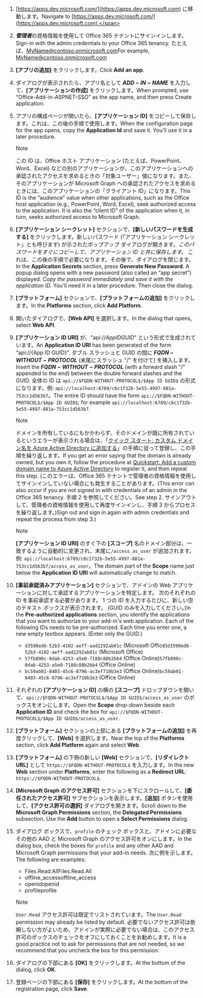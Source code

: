 

1. <span data-ttu-id="e4037-101">[https://apps.dev.microsoft.com/](https://apps.dev.microsoft.com) に移動します。</span><span class="sxs-lookup"><span data-stu-id="e4037-101">Navigate to [https://apps.dev.microsoft.com/](https://apps.dev.microsoft.com).</span></span>

1. <span data-ttu-id="e4037-102">***管理者***の資格情報を使用して Office 365 テナントにサインインします。</span><span class="sxs-lookup"><span data-stu-id="e4037-102">Sign-in with the admin credentials to your Office 365 tenancy.</span></span> <span data-ttu-id="e4037-103">たとえば、MyName@contoso.onmicrosoft.com</span><span class="sxs-lookup"><span data-stu-id="e4037-103">For example, MyName@contoso.onmicrosoft.com</span></span>

1. <span data-ttu-id="e4037-104">**[アプリの追加]** をクリックします。</span><span class="sxs-lookup"><span data-stu-id="e4037-104">Click **Add an app**.</span></span>

1. <span data-ttu-id="e4037-105">ダイアログが表示されたら、アプリ名として **$ADD-IN-NAME$** を入力して、**[アプリケーションの作成]** をクリックします。</span><span class="sxs-lookup"><span data-stu-id="e4037-105">When prompted, use “Office-Add-in-ASPNET-SSO” as the app name, and then press Create application.</span></span>

1. <span data-ttu-id="e4037-p102">アプリの構成ページが開いたら、**[アプリケーション ID]** をコピーして保存します。これは、この後の手順で使用します。</span><span class="sxs-lookup"><span data-stu-id="e4037-p102">When the configuration page for the app opens, copy the **Application Id** and save it. You'll use it in a later procedure.</span></span>

    > [!NOTE]
    > <span data-ttu-id="e4037-p103">この ID は、Office ホスト アプリケーション (たとえば、PowerPoint、Word、Excel) などの別のアプリケーションが、このアプリケーションへの承認されたアクセスを求めるときの「対象ユーザー」値になります。また、そのアプリケーションが Microsoft Graph への承認されたアクセスを求めるときには、このアプリケーションの「クライアント ID」になります。</span><span class="sxs-lookup"><span data-stu-id="e4037-p103">This ID is the “audience” value when other applications, such as the Office host application (e.g., PowerPoint, Word, Excel), seek authorized access to the application. It is also the “client ID” of the application when it, in turn, seeks authorized access to Microsoft Graph.</span></span>

1. <span data-ttu-id="e4037-p104">**[アプリケーション シークレット]** セクションで、**[新しいパスワードを生成する]** をクリックします。新しいパスワード (「アプリケーション シークレット」とも呼びます) が示されたポップアップ ダイアログが開きます。*このパスワードをすぐにコピーして、アプリケーション ID と共に保存します。* これは、この後の手順で必要になります。その後で、ダイアログを閉じます。</span><span class="sxs-lookup"><span data-stu-id="e4037-p104">In the **Application Secrets** section, press **Generate New Password**. A popup dialog opens with a new password (also called an “app secret”) displayed. *Copy the password immediately and save it with the application ID.* You'll need it in a later procedure. Then close the dialog.</span></span>

1. <span data-ttu-id="e4037-115">**[プラットフォーム]** セクションで、**[プラットフォームの追加]** をクリックします。</span><span class="sxs-lookup"><span data-stu-id="e4037-115">In the **Platforms** section, click **Add Platform**.</span></span>

1. <span data-ttu-id="e4037-116">開いたダイアログで、**[Web API]** を選択します。</span><span class="sxs-lookup"><span data-stu-id="e4037-116">In the dialog that opens, select **Web API**.</span></span>

1. <span data-ttu-id="e4037-117">**[アプリケーション ID URI]** が、"api://$App ID GUID$" という形式で生成されています。</span><span class="sxs-lookup"><span data-stu-id="e4037-117">An **Application ID URI** has been generated of the form “api://{App ID GUID}”.</span></span> <span data-ttu-id="e4037-118">ダブル スラッシュと GUID の間に **$FQDN-WITHOUT-PROTOCOL$** (末尾にスラッシュ "/" を付けて) を挿入します。</span><span class="sxs-lookup"><span data-stu-id="e4037-118">Insert the **$FQDN-WITHOUT-PROTOCOL$** (with a forward slash "/" appended to the end) between the double forward slashes and the GUID.</span></span> <span data-ttu-id="e4037-119">全体の ID は `api://$FQDN-WITHOUT-PROTOCOL$/$App ID GUID$` の形式になります。例: `api://localhost:6789/c6c1f32b-5e55-4997-881a-753cc1d563b7`。</span><span class="sxs-lookup"><span data-stu-id="e4037-119">The entire ID should have the form `api://$FQDN-WITHOUT-PROTOCOL$/$App ID GUID$`; for example `api://localhost:6789/c6c1f32b-5e55-4997-881a-753cc1d563b7`.</span></span>

    > [!NOTE]
    > <span data-ttu-id="e4037-120">ドメインを所有しているにもかかわらず、そのドメインが既に所有されているというエラーが表示される場合は、「[クイック スタート: カスタム ドメイン名を Azure Active Directory に追加する](/azure/active-directory/add-custom-domain)」の手順に従って登録し、この手順を繰り返します。</span><span class="sxs-lookup"><span data-stu-id="e4037-120">If you get an error saying that the domain is already owned, but you own it, follow the procedure at [Quickstart: Add a custom domain name to Azure Active Directory](/azure/active-directory/add-custom-domain) to register it, and then repeat this step.</span></span> <span data-ttu-id="e4037-121">(このエラーは、Office 365 テナントで管理者の資格情報を使用してサインインしていない場合にも発生することがあります。</span><span class="sxs-lookup"><span data-stu-id="e4037-121">(This error can also occur if you are not signed in with credentials of an admin in the Office 365 tenancy.</span></span> <span data-ttu-id="e4037-122">手順 2 を参照してください。</span><span class="sxs-lookup"><span data-stu-id="e4037-122">See step 2.</span></span> <span data-ttu-id="e4037-123">サインアウトして、管理者の資格情報を使用して再度サインインし、手順 3 からプロセスを繰り返します。)</span><span class="sxs-lookup"><span data-stu-id="e4037-123">Sign out and sign in again with admin credentials and repeat the process from step 3.)</span></span>

    > [!NOTE]
    > <span data-ttu-id="e4037-124">**[アプリケーション ID URI]** のすぐ下の **[スコープ]** 名のドメイン部分は、一致するように自動的に変更され、末尾に`/access_as_user` が追加されます。例: `api://localhost:6789/c6c1f32b-5e55-4997-881a-753cc1d563b7/access_as_user`。</span><span class="sxs-lookup"><span data-stu-id="e4037-124">The domain part of the **Scope** name just below the **Application ID URI** will automatically change to match.</span></span>

1. <span data-ttu-id="e4037-p107">**[事前承認済みアプリケーション]** セクションで、アドインの Web アプリケーションに対して承認するアプリケーションを特定します。 次のそれぞれの ID を事前承認する必要があります。 1 つの ID を入力するたびに、新しい空のテキスト ボックスが表示されます。 (GUID のみを入力してください。)</span><span class="sxs-lookup"><span data-stu-id="e4037-p107">In the **Pre-authorized applications** section, you identify the applications that you want to authorize to your add-in's web application. Each of the following IDs needs to be pre-authorized. Each time you enter one, a new empty textbox appears. (Enter only the GUID.)</span></span>
    * <span data-ttu-id="e4037-129">`d3590ed6-52b3-4102-aeff-aad2292ab01c` (Microsoft Office)</span><span class="sxs-lookup"><span data-stu-id="e4037-129">`d3590ed6-52b3-4102-aeff-aad2292ab01c` (Microsoft Office)</span></span>
    * <span data-ttu-id="e4037-130">`57fb890c-0dab-4253-a5e0-7188c88b2bb4` (Office Online)</span><span class="sxs-lookup"><span data-stu-id="e4037-130">`57fb890c-0dab-4253-a5e0-7188c88b2bb4` (Office Online)</span></span>
    * <span data-ttu-id="e4037-131">`bc59ab01-8403-45c6-8796-ac3ef710b3e3` (Office Online)</span><span class="sxs-lookup"><span data-stu-id="e4037-131">`bc59ab01-8403-45c6-8796-ac3ef710b3e3` (Office Online)</span></span>

1. <span data-ttu-id="e4037-132">それぞれの **[アプリケーション ID]** の横の **[スコープ]** ドロップダウンを開いて、`api://$FQDN-WITHOUT-PROTOCOL$/$App ID GUID$/access_as_user` のボックスをオンにします。</span><span class="sxs-lookup"><span data-stu-id="e4037-132">Open the **Scope** drop-down beside each **Application ID** and check the box for `api://$FQDN-WITHOUT-PROTOCOL$/$App ID GUID$/access_as_user`.</span></span>

1. <span data-ttu-id="e4037-133">**[プラットフォーム]** セクションの上部にある **[プラットフォームの追加]** を再度クリックして、**[Web]** を選択します。</span><span class="sxs-lookup"><span data-stu-id="e4037-133">Near the top of the **Platforms** section, click **Add Platform** again and select **Web**.</span></span>

1. <span data-ttu-id="e4037-134">**[プラットフォーム]** の下側の新しい **[Web]** セクションで、**[リダイレクト URL]** として `https://$FQDN-WITHOUT-PROTOCOL$` を入力します。</span><span class="sxs-lookup"><span data-stu-id="e4037-134">In the new **Web** section under **Platforms**, enter the following as a **Redirect URL**: `https://$FQDN-WITHOUT-PROTOCOL$`.</span></span>

1. <span data-ttu-id="e4037-p108">**[Microsoft Graph のアクセス許可]** セクションを下にスクロールして、**[委任されたアクセス許可]** サブセクションを表示します。**[追加]** ボタンを使用して、**[アクセス許可の選択]** ダイアログを開きます。</span><span class="sxs-lookup"><span data-stu-id="e4037-p108">Scroll down to the **Microsoft Graph Permissions** section, the **Delegated Permissions** subsection. Use the **Add** button to open a **Select Permissions** dialog.</span></span>

1. <span data-ttu-id="e4037-137">ダイアログ ボックスで、`profile` のチェック ボックスと、アドインに必要なその他の AAD と Microsoft Graph のアクセス許可をオンにします。</span><span class="sxs-lookup"><span data-stu-id="e4037-137">In the dialog box, check the boxes for `profile` and any other AAD and Microsoft Graph permissions that your add-in needs.</span></span> <span data-ttu-id="e4037-138">次に例を示します。</span><span class="sxs-lookup"><span data-stu-id="e4037-138">The following are examples:</span></span>

    * <span data-ttu-id="e4037-139">Files.Read.All</span><span class="sxs-lookup"><span data-stu-id="e4037-139">Files.Read.All</span></span>
    * <span data-ttu-id="e4037-140">offline_access</span><span class="sxs-lookup"><span data-stu-id="e4037-140">offline_access</span></span>
    * <span data-ttu-id="e4037-141">openid</span><span class="sxs-lookup"><span data-stu-id="e4037-141">openid</span></span>
    * <span data-ttu-id="e4037-142">profile</span><span class="sxs-lookup"><span data-stu-id="e4037-142">profile</span></span>

    > [!NOTE]
    > <span data-ttu-id="e4037-143">`User.Read` アクセス許可は既定でリストされています。</span><span class="sxs-lookup"><span data-stu-id="e4037-143">The `User.Read` permission may already be listed by default.</span></span> <span data-ttu-id="e4037-144">必要でないアクセス許可は依頼しない方がよいため、アドインが実際に必要でない場合は、このアクセス許可のボックスのチェックをオフにしておくことをお勧めします。</span><span class="sxs-lookup"><span data-stu-id="e4037-144">It is a good practice not to ask for permissions that are not needed, so we recommend that you uncheck the box for this permission.</span></span>

1. <span data-ttu-id="e4037-145">ダイアログの下部にある **[OK]** をクリックします。</span><span class="sxs-lookup"><span data-stu-id="e4037-145">At the bottom of the dialog, click **OK**.</span></span>

1. <span data-ttu-id="e4037-146">登録ページの下部にある **[保存]** をクリックします。</span><span class="sxs-lookup"><span data-stu-id="e4037-146">At the bottom of the registration page, click **Save**.</span></span>
